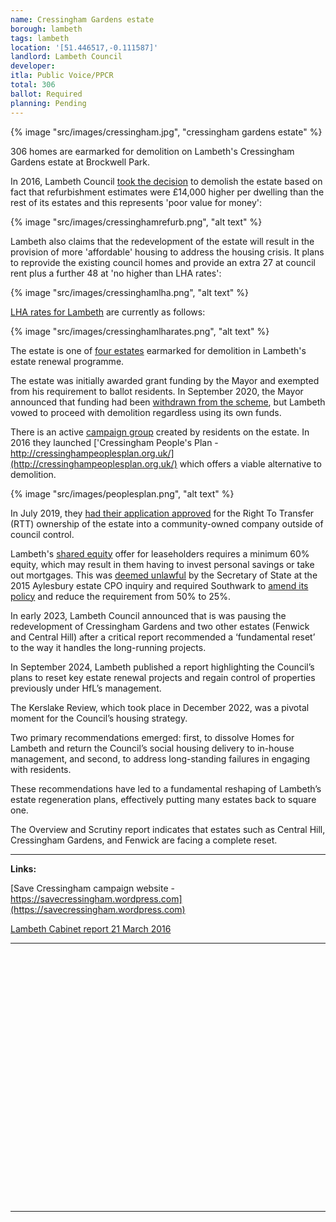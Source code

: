 ```yaml
---
name: Cressingham Gardens estate 
borough: lambeth
tags: lambeth
location: '[51.446517,-0.111587]'
landlord: Lambeth Council
developer:
itla: Public Voice/PPCR
total: 306
ballot: Required
planning: Pending
---
```

{% image "src/images/cressingham.jpg", "cressingham gardens estate" %}

306 homes are earmarked for demolition on Lambeth's Cressingham Gardens estate at Brockwell Park.

In 2016, Lambeth Council [took the decision](https://moderngov.lambeth.gov.uk/documents/s80093/Cabinet%20Report%20-%20March%202016%20v8.pdf) to demolish the estate based on fact that refurbishment estimates were £14,000 higher per dwelling than the rest of its estates and this represents 'poor value for money':

{% image "src/images/cressinghamrefurb.png", "alt text" %}

Lambeth also claims that the redevelopment of the estate will result in the provision of more 'affordable' housing to address the housing crisis. It plans to reprovide the existing council homes and provide an extra 27 at council rent plus a further 48 at 'no higher than LHA rates':

{% image "src/images/cressinghamlha.png", "alt text" %}

[LHA rates for Lambeth](https://lha-direct.voa.gov.uk/SearchResults.aspx?LocalAuthorityId=22&LHACategory=999&Month=6&Year=2020&SearchPageParameters=true) are currently as follows:

{% image "src/images/cressinghamlharates.png", "alt text" %}

The estate is one of [four estates](/underthreat/lambeth/) earmarked for demolition in Lambeth's estate renewal programme.

The estate was initially awarded grant funding by the Mayor and exempted from his requirement to ballot residents. In September 2020, the Mayor announced that funding had been [withdrawn from the scheme](https://www.insidehousing.co.uk/news/news/gla-funding-withdrawn-for-three-major-council-estate-regeneration-schemes-68045), but Lambeth vowed to proceed with demolition regardless using its own funds.

There is an active [campaign group](https://savecressingham.wordpress.com) created by residents on the estate. In 2016 they launched ['Cressingham People's Plan - http://cressinghampeoplesplan.org.uk/](http://cressinghampeoplesplan.org.uk/) which offers a viable alternative to demolition.

{% image "src/images/peoplesplan.png", "alt text" %}

In July 2019, they [had their application approved](http://www.brixtonbuzz.com/2019/07/cressingham-gardens-residents-win-right-to-transfer/) for the Right To Transfer (RTT) ownership of the estate into a community-owned company outside of council control.

Lambeth's [shared equity](https://moderngov.lambeth.gov.uk/documents/s87368/Appendix%20A2%20-%20HOMEOWNERS%20v5%20B.pdf) offer for leaseholders requires a minimum 60% equity, which may result in them having to invest personal savings or take out mortgages. This was [deemed unlawful](https://www.theguardian.com/society/2016/sep/16/government-blocks-controversial-plan-to-force-out-housing-estate-residents) by the Secretary of State at the 2015 Aylesbury estate CPO inquiry and required Southwark to [amend its policy](http://moderngov.southwarksites.com/documents/s74901/Report%20Amending%20the%20shared%20equity%20rehousing%20policy%20for%20qualifying%20homeowners%20affected%20by%20regenerati.pdf) and reduce the requirement from 50% to 25%.

In early 2023, Lambeth Council announced that is was pausing the redevelopment of Cressingham Gardens and two other estates (Fenwick and Central Hill) after a critical report recommended a ‘fundamental reset’ to the way it handles the long-running projects.

In September 2024, Lambeth published a report highlighting the Council’s plans to reset key estate renewal projects and regain control of properties previously under HfL’s management.

The Kerslake Review, which took place in December 2022, was a pivotal moment for the Council’s housing strategy.

Two primary recommendations emerged: first, to dissolve Homes for Lambeth and return the Council’s social housing delivery to in-house management, and second, to address long-standing failures in engaging with residents.

These recommendations have led to a fundamental reshaping of Lambeth’s estate regeneration plans, effectively putting many estates back to square one.

The Overview and Scrutiny report indicates that estates such as Central Hill, Cressingham Gardens, and Fenwick are facing a complete reset.

---

__Links:__

[Save Cressingham campaign website - https://savecressingham.wordpress.com](https://savecressingham.wordpress.com)

[Lambeth Cabinet report 21 March 2016](https://moderngov.lambeth.gov.uk/documents/s80093/Cabinet%20Report%20-%20March%202016%20v8.pdf)

---

<!------------THE CODE BELOW RENDERS THE MAP - DO NOT EDIT! ---------------------------->

<div id="map" style="width: 100%; height: 400px;"></div>

<script>
  var map = L.map('map').setView({{ location }}, 13);
  L.tileLayer('https://tile.openstreetmap.org/{z}/{x}/{y}.png', {
  maxZoom: 19,
attribution: '&copy; <a href="http://www.openstreetmap.org/copyright">OpenStreetMap</a>'
}).addTo(map);
var circle = L.circle({{ location }}, {
    color: 'red',
    fillColor: '#f03',
    fillOpacity: 0.5,
    radius: 500
}).addTo(map);
</script>

---
